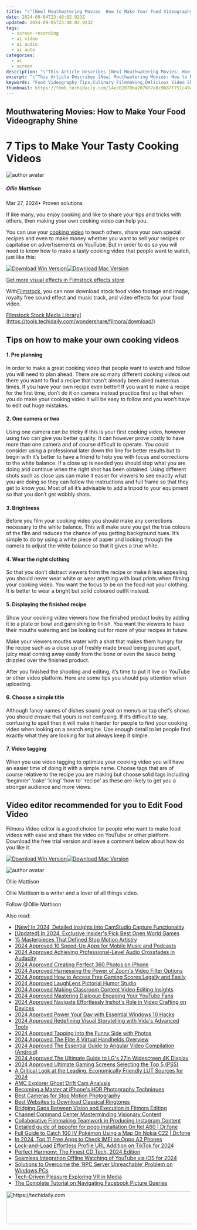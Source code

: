 ```yaml
---
title: "\"[New] Mouthwatering Movies  How to Make Your Food Videography Shine for 2024\""
date: 2024-09-04T23:48:02.923Z
updated: 2024-09-05T23:48:02.923Z
tags: 
  - screen-recording
  - ai video
  - ai audio
  - ai auto
categories: 
  - ai
  - screen
description: "\"This Article Describes [New] Mouthwatering Movies: How to Make Your Food Videography Shine for 2024\""
excerpt: "\"This Article Describes [New] Mouthwatering Movies: How to Make Your Food Videography Shine for 2024\""
keywords: "Food Videography Tips,Culinary Filmmaking,Delicious Video Shooting,Tasty Food Vids,Gourmet Filming Techniques,Scrumptious Cooking Videos,Edible Cinematography"
thumbnail: https://thmb.techidaily.com/14ec62870ba2076f7e8c9687f751c49a66df2b130718dc75492a59a5c4cfcb22.jpg
---
```


## Mouthwatering Movies: How to Make Your Food Videography Shine

# 7 Tips to Make Your Tasty Cooking Videos

![author avatar](https://images.wondershare.com/filmora/article-images/ollie-mattison.jpg)

##### Ollie Mattison

 Mar 27, 2024• Proven solutions

If like many, you enjoy cooking and like to share your tips and tricks with others, then making your own cooking video can help you.

You can use your [cooking video](https://tools.techidaily.com/wondershare/filmora/download/) to teach others, share your own special recipes and even to make money whether you want to sell your recipes or capitalise on advertisements on YouTube. But in order to do so you will need to know how to make a tasty cooking video that people want to watch, just like this:

[![Download Win Version](https://images.wondershare.com/filmora/guide/download-btn-win.jpg)](https://tools.techidaily.com/wondershare/filmora/download/)[![Download Mac Version](https://images.wondershare.com/filmora/guide/download-btn-mac.jpg)](https://tools.techidaily.com/wondershare/filmora/download/)

[Get more visual effects in Filmstock effects store](https://tools.techidaily.com/wondershare/filmora/download/)

With[Filmstock](https://tools.techidaily.com/wondershare/filmora/download/), you can now download stock food video footage and image, royalty free sound effect and music track, and video effects for your food video.

[Filmstock Stock Media Library](https://images.wondershare.com/filmora/article-images/Filmstock-stock-media-library-banner.jpg)](https://tools.techidaily.com/wondershare/filmora/download/)

## Tips on how to make your own cooking videos

#### 1\.  Pre planning

In order to make a great cooking video that people want to watch and follow you will need to plan ahead. There are so many different cooking videos out there you want to find a recipe that hasn’t already been aired numerous times. If you have your own recipe even better! If you want to make a recipe for the first time, don’t do it on camera instead practice first so that when you do make your cooking video it will be easy to follow and you won’t have to edit out huge mistakes.

#### 2\.  One camera or two

Using one camera can be tricky if this is your first cooking video, however using two can give you better quality. It can however prove costly to have more than one camera and of course difficult to operate. You could consider using a professional later down the line for better results but to begin with it’s better to have a friend to help you with focus and corrections to the white balance. If a close up is needed you should stop what you are doing and continue when the right shot has been obtained. Using different shots such as close ups can make it easier for viewers to see exactly what you are doing so they can follow the instructions and full frame so that they get to know you. Most of all it’s advisable to add a tripod to your equipment so that you don’t get wobbly shots.

#### 3\.  Brightness

Before you film your cooking video you should make any corrections necessary to the white balance. This will make sure you get the true colours of the film and reduces the chance of you getting background hues. It’s simple to do by using a white piece of paper and looking through the camera to adjust the white balance so that it gives a true white.

#### 4. Wear the right clothing

So that you don’t distract viewers from the recipe or make it less appealing you should never wear white or wear anything with loud prints when filming your cooking video. You want the focus to be on the food not your clothing. It is better to wear a bright but solid coloured outfit instead.

#### 5\.  Displaying the finished recipe

Show your cooking video viewers how the finished product looks by adding it to a plate or bowl and garnishing to finish. You want the viewers to have their mouths watering and be looking out for more of your recipes in future.

Make your viewers mouths water with a shot that makes them hungry for the recipe such as a close up of freshly made bread being poured apart, juicy meat coming away easily from the bone or even the sauce being drizzled over the finished product.

After you finished the shooting and editing, it’s time to put it live on YouTube or other video platform. Here are some tips you should pay attention when uploading.

#### 6. Choose a simple title

Although fancy names of dishes sound great on menu’s or top chef’s shows you should ensure that yours is not confusing. If it’s difficult to say, confusing to spell then it will make it harder for people to find your cooking video when looking on a search engine. Use enough detail to let people find exactly what they are looking for but always keep it simple.

#### 7. Video tagging

When you use video tagging to optimize your cooking video you will have an easier time of doing it with a simple name. Choose tags that are of course relative to the recipe you are making but choose solid tags including ‘beginner’ ‘cake’ ‘icing’ ‘how to’ ‘recipe’ as these are likely to get you a stronger audience and more views.

## Video editor recommended for you to Edit Food Video

Filmora Video editor is a good choice for people who want to make food videos with ease and share the video on YouTube or other platform. Download the free trial version and leave a comment below about how do you like it.

[![Download Win Version](https://images.wondershare.com/filmora/guide/download-btn-win.jpg)](https://tools.techidaily.com/wondershare/filmora/download/)[![Download Mac Version](https://images.wondershare.com/filmora/guide/download-btn-mac.jpg)](https://tools.techidaily.com/wondershare/filmora/download/)

![author avatar](https://images.wondershare.com/filmora/article-images/ollie-mattison.jpg)

Ollie Mattison

Ollie Mattison is a writer and a lover of all things video.

Follow @Ollie Mattison


<ins class="adsbygoogle"
     style="display:block"
     data-ad-format="autorelaxed"
     data-ad-client="ca-pub-7571918770474297"
     data-ad-slot="1223367746"></ins>



<ins class="adsbygoogle"
     style="display:block"
     data-ad-client="ca-pub-7571918770474297"
     data-ad-slot="8358498916"
     data-ad-format="auto"
     data-full-width-responsive="true"></ins>


<span class="atpl-alsoreadstyle">Also read:</span>
<div><ul>
<li><a href="https://screen-capture.techidaily.com/new-in-2024-detailed-insights-into-camstudio-capture-functionality/"><u>[New] In 2024, Detailed Insights Into CamStudio Capture Functionality</u></a></li>
<li><a href="https://screen-mirroring-recording.techidaily.com/updated-in-2024-exclusive-insiders-pick-best-open-world-games/"><u>[Updated] In 2024, Exclusive Insider's Pick  Best Open World Games</u></a></li>
<li><a href="https://article-helps.techidaily.com/15-masterpieces-that-defined-stop-motion-artistry/"><u>15 Masterpieces That Defined Stop Motion Artistry</u></a></li>
<li><a href="https://article-helps.techidaily.com/2024-approved-10-speed-up-apps-for-mobile-music-and-podcasts/"><u>2024 Approved  10 Speed-Up Apps for Mobile Music and Podcasts</u></a></li>
<li><a href="https://article-helps.techidaily.com/2024-approved-achieving-professional-level-audio-crossfades-in-audacity/"><u>2024 Approved  Achieving Professional-Level Audio Crossfades in Audacity</u></a></li>
<li><a href="https://article-helps.techidaily.com/2024-approved-creating-perfect-360-photos-on-iphone/"><u>2024 Approved  Creating Perfect 360 Photos on iPhone</u></a></li>
<li><a href="https://digital-screen-recording.techidaily.com/2024-approved-harnessing-the-power-of-zooms-video-filter-options/"><u>2024 Approved  Harnessing the Power of Zoom's Video Filter Options</u></a></li>
<li><a href="https://article-helps.techidaily.com/2024-approved-how-to-access-free-gaming-scores-legally-and-easily/"><u>2024 Approved  How to Access Free Gaming Scores Legally and Easily</u></a></li>
<li><a href="https://article-helps.techidaily.com/2024-approved-laughlens-pictorial-humor-studio/"><u>2024 Approved  LaughLens  Pictorial Humor Studio</u></a></li>
<li><a href="https://article-helps.techidaily.com/2024-approved-making-classroom-content-video-editing-insights/"><u>2024 Approved  Making Classroom Content  Video Editing Insights</u></a></li>
<li><a href="https://article-helps.techidaily.com/2024-approved-mastering-dialogue-engaging-your-youtube-fans/"><u>2024 Approved  Mastering Dialogue  Engaging Your YouTube Fans</u></a></li>
<li><a href="https://article-helps.techidaily.com/2024-approved-navigate-effortlessly-inshots-role-in-video-crafting-on-devices/"><u>2024 Approved  Navigate Effortlessly  Inshot's Role in Video Crafting on Devices</u></a></li>
<li><a href="https://article-helps.techidaily.com/2024-approved-power-your-day-with-essential-windows-10-hacks/"><u>2024 Approved  Power Your Day with Essential Windows 10 Hacks</u></a></li>
<li><a href="https://article-helps.techidaily.com/2024-approved-redefining-visual-storytelling-with-vidas-advanced-tools/"><u>2024 Approved  Redefining Visual Storytelling with Vida's Advanced Tools</u></a></li>
<li><a href="https://article-helps.techidaily.com/2024-approved-tapping-into-the-funny-side-with-photos/"><u>2024 Approved  Tapping Into the Funny Side with Photos</u></a></li>
<li><a href="https://article-helps.techidaily.com/2024-approved-the-elite-8-virtual-handhelds-overview/"><u>2024 Approved  The Elite 8 Virtual Handhelds Overview</u></a></li>
<li><a href="https://article-helps.techidaily.com/2024-approved-the-essential-guide-to-angular-video-compilation-android/"><u>2024 Approved  The Essential Guide to Angular Video Compilation (Android)</u></a></li>
<li><a href="https://article-helps.techidaily.com/2024-approved-the-ultimate-guide-to-lgs-27in-widescreen-4k-display/"><u>2024 Approved  The Ultimate Guide to LG's 27in Widescreen 4K Display</u></a></li>
<li><a href="https://article-helps.techidaily.com/2024-approved-ultimate-gaming-screens-selecting-the-top-5-ps5/"><u>2024 Approved  Ultimate Gaming Screens  Selecting the Top 5 (PS5)</u></a></li>
<li><a href="https://article-helps.techidaily.com/a-critical-look-at-the-leading-economically-friendly-lut-sources-for-2024/"><u>A Critical Look at the Leading, Economically Friendly LUT Sources for 2024</u></a></li>
<li><a href="https://article-helps.techidaily.com/amc-explorer-ghost-drift-cam-analysis/"><u>AMC Explorer  Ghost Drift Cam Analysis</u></a></li>
<li><a href="https://article-helps.techidaily.com/becoming-a-master-at-iphones-hdr-photography-techniques/"><u>Becoming a Master at iPhone's HDR Photography Techniques</u></a></li>
<li><a href="https://article-helps.techidaily.com/best-cameras-for-stop-motion-photography/"><u>Best Cameras for Stop Motion Photography</u></a></li>
<li><a href="https://article-helps.techidaily.com/best-websites-to-download-classical-ringtones/"><u>Best Websites to Download Classical Ringtones</u></a></li>
<li><a href="https://article-helps.techidaily.com/bridging-gaps-between-vision-and-execution-in-filmora-editing/"><u>Bridging Gaps Between Vision and Execution in Filmora Editing</u></a></li>
<li><a href="https://youtube-clips.techidaily.com/channel-command-center-masterminding-visionary-content/"><u>Channel Command Center  Masterminding Visionary Content</u></a></li>
<li><a href="https://article-helps.techidaily.com/collaborative-filmmaking-teamwork-in-producing-instagram-content/"><u>Collaborative Filmmaking  Teamwork in Producing Instagram Content</u></a></li>
<li><a href="https://android-pokemon-go.techidaily.com/detailed-guide-of-ispoofer-for-pogo-installation-on-itel-a60-drfone-by-drfone-virtual-android/"><u>Detailed guide of ispoofer for pogo installation On Itel A60 | Dr.fone</u></a></li>
<li><a href="https://android-pokemon-go.techidaily.com/full-guide-to-catch-100-iv-pokemon-using-a-map-on-nokia-c22-drfone-by-drfone-virtual-android/"><u>Full Guide to Catch 100 IV Pokémon Using a Map On Nokia C22 | Dr.fone</u></a></li>
<li><a href="https://sim-unlock.techidaily.com/in-2024-top-11-free-apps-to-check-imei-on-oppo-a2-phones-by-drfone-android/"><u>In 2024, Top 11 Free Apps to Check IMEI on Oppo A2 Phones</u></a></li>
<li><a href="https://extra-guidance.techidaily.com/lock-and-load-effortless-profile-url-addition-on-tiktok-for-2024/"><u>Lock-and-Load  Effortless Profile URL Addition on TikTok for 2024</u></a></li>
<li><a href="https://buynow-help.techidaily.com/perfect-harmony-the-finest-cd-tech-2024-edition/"><u>Perfect Harmony: The Finest CD Tech, 2024 Edition</u></a></li>
<li><a href="https://youtube-webster.techidaily.com/ess-integration-offline-watching-of-youtube-via-ios-for-2024/"><u>Seamless Integration  Offline Watching of YouTube via iOS for 2024</u></a></li>
<li><a href="https://win-howtos.techidaily.com/solutions-to-overcome-the-rpc-server-unreachable-problem-on-windows-pcs/"><u>Solutions to Overcome the 'RPC Server Unreachable' Problem on Windows PCs</u></a></li>
<li><a href="https://extra-tips.techidaily.com/tech-driven-pleasure-exploring-vr-in-media/"><u>Tech-Driven Pleasure  Exploring VR in Media</u></a></li>
<li><a href="https://techno-recovery.techidaily.com/the-complete-tutorial-on-navigating-facebook-picture-queries/"><u>The Complete Tutorial on Navigating Facebook Picture Queries</u></a></li>
</ul></div>

<!-- affiliate ads begin -->
<a href="https://appsumo.8odi.net/c/5597632/2082536/7443" target="_top" id="2082536">
  <img src="//a.impactradius-go.com/display-ad/7443-2082536" border="0" alt="https://techidaily.com" width="728" height="90"/>
</a>
<img height="0" width="0" src="https://appsumo.8odi.net/i/5597632/2082536/7443" style="position:absolute;visibility:hidden;" border="0" />
<!-- affiliate ads end -->